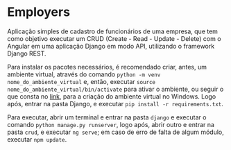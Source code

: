 # Employers

Aplicação simples de cadastro de funcionários de uma empresa, que tem como objetivo executar um CRUD (Create - Read - Update - Delete) com o Angular em uma aplicação Django em modo API, utilizando o framework Django REST. 

Para instalar os pacotes necessários, é recomendado criar, antes, um ambiente virtual, através do comando `python -m venv nome_do_ambiente_virtual` e, então, executar `source nome_do_ambiente_virtual/bin/activate` para ativar o ambiente, ou seguir o que consta no [link](https://docs.djangoproject.com/pt-br/2.2/howto/windows/), para a criação do ambiente virtual no Windows. Logo após, entrar na pasta Django, e executar `pip install -r requirements.txt`.

Para executar, abrir um terminal e entrar na pasta `django` e executar o comando `python manage.py runserver`, logo após, abrir outro e entrar na pasta `crud`, e executar `ng serve`; em caso de erro de falta de algum módulo, executar `npm update`. 
